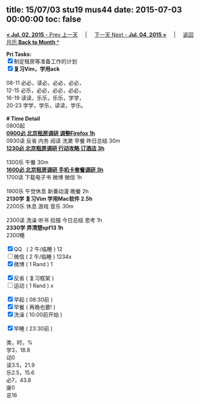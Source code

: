 title: 15/07/03 stu19 mus44
date: 2015-07-03 00:00:00
toc: false
---
[**< Jul. 02, 2015** - Prev 上一天](/lifelogs/2015/07/d02.html) &nbsp; &nbsp; | &nbsp; &nbsp; [下一天 Next - **Jul. 04, 2015 >**](/lifelogs/2015/07/d04.html) &nbsp; &nbsp; |  &nbsp; &nbsp; [返回月历 **Back to Month ^**](/lifelogs/2015/07/index.html)
<br/><div><b>Pri Tasks:</b></div><div><input checked="true" type="checkbox"/>制定租房等准备工作的计划</div><div><b><input checked="true" type="checkbox"/></b><b>复习Vim，学用ack</b></div><div><br/></div><div>08-11 必必，读必，必必，必必，</div><div>12-15 必乐，必必，必必，必必，</div><div>16-19 读读，乐乐，乐乐，学学，</div><div>20-23 学学，学乐，读读，学乐。</div><div><br/></div><div><b># Time Detail</b></div><div>0800起</div><div><u><b>0900必 北京租房调研 调整Firefox 1h</b></u></div><div>0930读 反省 内务 阅读 洗漱 早餐 昨日总结 30m</div><div><u><b>1230必 北京租房调研 行动攻略 订酒店 3h</b></u></div><div><br/></div><div>1300乐 午餐 30m</div><div><u><b>1600必 北京租房调研 手机卡套餐调研 3h</b></u></div><div>1700读 下载电子书 微博 微信 1h</div><div><br/></div><div>1900乐 午觉休息 新番动漫 晚餐 2h</div><div><b>2130学 复习Vim 学用Mac软件 2.5h</b></div><div>2200乐 休息 游戏 音乐 30m</div><div><br/></div><div>2300读 洗澡 听书 拾掇 今日总结 思考 1h</div><div><b>2330学 弄清楚spf13 1h</b></div><div>2300睡</div><div><br/></div><div><input checked="true" type="checkbox"/>QQ   ( 2 午/临睡 ) 12</div><div><input type="checkbox"/>微信 ( 2 午/临睡 ) 1234x</div><div><input checked="true" type="checkbox"/>微博 ( 1 Rand ) 1</div><div><br/></div><div><input checked="true" type="checkbox"/>反省 ( 复习框架 )</div><div><input type="checkbox"/>运动 ( 1 Rand ) x</div><div><br/></div><div><input checked="true" type="checkbox"/>早起 ( 08:30前 )</div><div><input checked="true" type="checkbox"/>早餐 ( 再晚也要! )</div><div><input checked="true" type="checkbox"/>洗澡 ( 10:00前开始 )</div><div><br/></div><div><input checked="true" type="checkbox"/>早睡 ( 23:30前 )</div><div><br/></div><div>类，时，%</div><div>学3，18.8</div><div>动0</div><div>读3.5，21.9</div><div>乐2.5，15.6</div><div>必7，43.8</div><div>废0</div><div>总16</div>